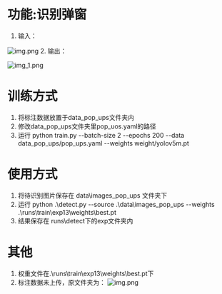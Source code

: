 # 功能:识别弹窗
1. 输入：

![img.png](img.png)
2. 输出：

![img_1.png](img_1.png)

# 训练方式
1. 将标注数据放置于data_pop_ups文件夹内
2. 修改data_pop_ups文件夹里pop_uos.yaml的路径
2. 运行 python train.py --batch-size 2 --epochs 200 --data data_pop_ups/pop_ups.yaml --weights weight/yolov5m.pt

# 使用方式
1. 将待识别图片保存在 data\images_pop_ups 文件夹下
2. 运行 python .\detect.py --source .\data\images_pop_ups --weights .\runs\train\exp13\weights\best.pt
3. 结果保存在 runs\detect下的exp文件夹内

# 其他

1. 权重文件在.\runs\train\exp13\weights\best.pt下
2. 标注数据未上传，原文件夹为：
![img.png](img.png)